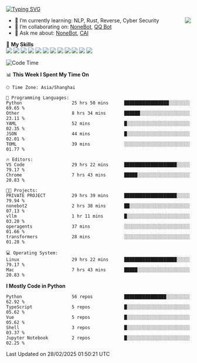 [![Typing SVG](https://readme-typing-svg.herokuapp.com?size=25&duration=2500&color=8C43EA&vCenter=true&width=200&height=40&lines=Hi+there+%F0%9F%91%8B%F0%9F%8F%BB;I'm+yanyongyu)](https://git.io/typing-svg)

<a href="#">
  <img align="right" src="https://github-readme-stats.vercel.app/api?username=yanyongyu&count_private=true&show_icons=true&bg_color=15,f2f7fd,E0EAFC" />
</a>

- 🌱 I’m currently learning: NLP, Rust, Reverse, Cyber Security
- 👯 I’m collaborating on: [NoneBot](https://github.com/nonebot), [QQ Bot](https://github.com/Mrs4s/go-cqhttp)
- 💬 Ask me about: [NoneBot](https://github.com/nonebot), [CAI](https://github.com/cscs181/CAI)

🌟 **My Skills**  
![](https://img.shields.io/badge/-Python-3e74a2?style=flat-square&logo=Python&logoColor=fff)
![](https://img.shields.io/badge/-TypeScript-3178C6?style=flat-square&logo=TypeScript&logoColor=fff)
![](https://img.shields.io/badge/-Vue-4fc08d?style=flat-square&logo=Vue.js&logoColor=fff)
![](https://img.shields.io/badge/-React-2d98ce?style=flat-square&logo=React&logoColor=fff)
![](https://img.shields.io/badge/-FastAPI-009688?style=flat-square&logo=FastAPI&logoColor=fff)
![](https://img.shields.io/badge/-Linux-000000?style=flat-square&logo=Linux&logoColor=fff)
![](https://img.shields.io/badge/-Docker-2496ED?style=flat-square&logo=Docker&logoColor=fff)
![](https://img.shields.io/badge/-Kubernetes-326CE5?style=flat-square&logo=Kubernetes&logoColor=fff)
![](https://img.shields.io/badge/-GitHub%20Actions-2088FF?style=flat-square&logo=GitHubActions&logoColor=fff)
![](https://img.shields.io/badge/-PostgreSQL-4169E1?style=flat-square&logo=PostgreSQL&logoColor=fff)
![](https://img.shields.io/badge/-Redis-DC382D?style=flat-square&logo=Redis&logoColor=fff)
![](https://img.shields.io/badge/-MongoDB-47A248?style=flat-square&logo=MongoDB&logoColor=fff)

<!--START_SECTION:waka-->
![Code Time](http://img.shields.io/badge/Code%20Time-7%2C289%20hrs%2020%20mins-blue)

📊 **This Week I Spent My Time On** 

```text
🕑︎ Time Zone: Asia/Shanghai

💬 Programming Languages: 
Python                   25 hrs 50 mins      █████████████████░░░░░░░░   69.65 % 
Other                    8 hrs 34 mins       ██████░░░░░░░░░░░░░░░░░░░   23.11 % 
YAML                     52 mins             █░░░░░░░░░░░░░░░░░░░░░░░░   02.35 % 
JSON                     44 mins             █░░░░░░░░░░░░░░░░░░░░░░░░   02.01 % 
TOML                     39 mins             ░░░░░░░░░░░░░░░░░░░░░░░░░   01.77 % 

🔥 Editors: 
VS Code                  29 hrs 22 mins      ████████████████████░░░░░   79.17 % 
Chrome                   7 hrs 43 mins       █████░░░░░░░░░░░░░░░░░░░░   20.83 % 

🐱‍💻 Projects: 
PRIVATE PROJECT          29 hrs 39 mins      ████████████████████░░░░░   79.94 % 
nonebot2                 2 hrs 38 mins       ██░░░░░░░░░░░░░░░░░░░░░░░   07.13 % 
vllm                     1 hr 11 mins        █░░░░░░░░░░░░░░░░░░░░░░░░   03.20 % 
operagents               37 mins             ░░░░░░░░░░░░░░░░░░░░░░░░░   01.66 % 
transformers             28 mins             ░░░░░░░░░░░░░░░░░░░░░░░░░   01.28 % 

💻 Operating System: 
Linux                    29 hrs 22 mins      ████████████████████░░░░░   79.17 % 
Mac                      7 hrs 43 mins       █████░░░░░░░░░░░░░░░░░░░░   20.83 % 
```

**I Mostly Code in Python** 

```text
Python                   56 repos            ████████████████░░░░░░░░░   62.92 % 
TypeScript               5 repos             █░░░░░░░░░░░░░░░░░░░░░░░░   05.62 % 
Vue                      5 repos             █░░░░░░░░░░░░░░░░░░░░░░░░   05.62 % 
Shell                    3 repos             █░░░░░░░░░░░░░░░░░░░░░░░░   03.37 % 
Jupyter Notebook         2 repos             █░░░░░░░░░░░░░░░░░░░░░░░░   02.25 % 
```




 Last Updated on 28/02/2025 01:50:21 UTC
<!--END_SECTION:waka-->
